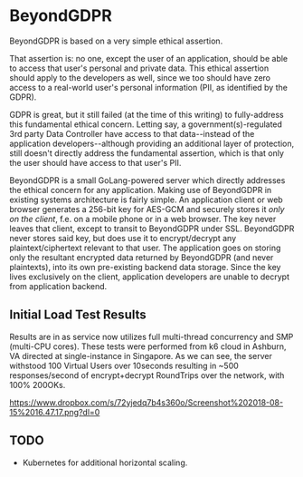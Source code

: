 # BeyondGDPR

BeyondGDPR is based on a very simple ethical assertion.

That assertion is: no one, except the user of an application, should be able to access that user's personal and private data. This ethical assertion should apply to the developers as well, since we too should have zero access to a real-world user's personal information (PII, as identified by the GDPR).

GDPR is great, but it still failed (at the time of this writing) to fully-address this fundamental ethical concern. Letting say, a government(s)-regulated 3rd party Data Controller have access to that data--instead of the application developers--although providing an additional layer of protection, still doesn't directly address the fundamental assertion, which is that only the user should have access to that user's PII.

BeyondGDPR is a small GoLang-powered server which directly addresses the ethical concern for any application. Making use of BeyondGDPR in existing systems architecture is fairly simple. An application client or web browser generates a 256-bit key for AES-GCM and securely stores it *only on the client*, f.e. on a mobile phone or in a web browser. The key never leaves that client, except to transit to BeyondGDPR under SSL. BeyondGDPR never stores said key, but does use it to encrypt/decrypt any plaintext/ciphertext relevant to that user. The application goes on storing only the resultant encrypted data returned by BeyondGDPR (and never plaintexts), into its own pre-existing backend data storage. Since the key lives exclusively on the client, application developers are unable to decrypt from application backend.

## Initial Load Test Results

Results are in as service now utilizes full multi-thread concurrency and SMP (multi-CPU cores). These tests were performed from k6 cloud in Ashburn, VA directed at single-instance in Singapore. As we can see, the server withstood 100 Virtual Users over 10seconds resulting in ~500 responses/second of encrypt+decrypt RoundTrips over the network, with 100% 200OKs. 

https://www.dropbox.com/s/72yjedq7b4s360o/Screenshot%202018-08-15%2016.47.17.png?dl=0

## TODO

- Kubernetes for additional horizontal scaling.

